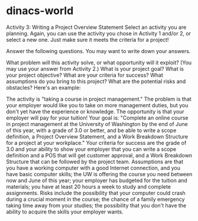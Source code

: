 # dinacs-world
Activity 3: Writing a Project Overview Statement
Select an activity you are planning. Again, you can use the activity you chose in Activity 1 and/or 2, or select a new one. Just make sure it meets the criteria for a project!

Answer the following questions. You may want to write down your answers.

What problem will this activity solve, or what opportunity will it exploit? (You may use your answer from Activity 2.)
What is your project goal?
What is your project objective?
What are your criteria for success?
What assumptions do you bring to this project?
What are the potential risks and obstacles?
Here's an example:

The activity is "taking a course in project management."
The problem is that your employer would like you to take on more management duties, but you don't yet have the experience or knowledge. The opportunity is that your employer will pay for your tuition!
Your goal is: "Complete an online course in project management at the University of Washington by the end of June of this year, with a grade of 3.0 or better, and be able to write a scope definition, a Project Overview Statement, and a Work Breakdown Structure for a project at your workplace."
Your criteria for success are the grade of 3.0 and your ability to show your employer that you can write a scope definition and a POS that will get customer approval, and a Work Breakdown Structure that can be followed by the project team.
Assumptions are that
you have a working computer with a good Internet connection, and you have basic computer skills;
the UW is offering the course you need between now and June of this year;
your employer has budgeted for the tuition and materials;
you have at least 20 hours a week to study and complete assignments.
Risks include
the possibility that your computer could crash during a crucial moment in the course;
the chance of a family emergency taking time away from your studies;
the possibility that you don't have the ability to acquire the skills your employer wants.
